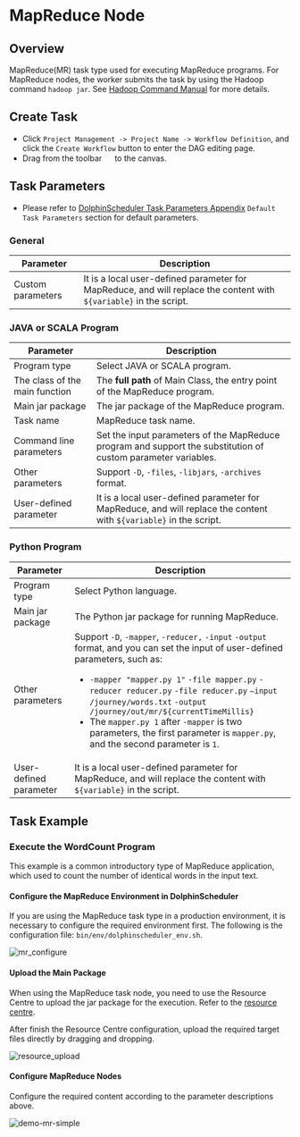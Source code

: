 # MapReduce Node

## Overview

MapReduce(MR) task type used for executing MapReduce programs. For MapReduce nodes, the worker submits the task by using the Hadoop command `hadoop jar`. See [Hadoop Command Manual](https://hadoop.apache.org/docs/r3.2.4/hadoop-project-dist/hadoop-common/CommandsManual.html#jar) for more details.

## Create Task

- Click `Project Management -> Project Name -> Workflow Definition`, and click the `Create Workflow` button to enter the DAG editing page.
- Drag from the toolbar <img src="../../../../img/tasks/icons/mr.png" width="15"/> to the canvas.

## Task Parameters

- Please refer to [DolphinScheduler Task Parameters Appendix](appendix.md) `Default Task Parameters` section for default parameters.

### General

|   **Parameter**   |                                                  **Description**                                                   |
|-------------------|--------------------------------------------------------------------------------------------------------------------|
| Custom parameters | It is a local user-defined parameter for MapReduce, and will replace the content with `${variable}` in the script. |

### JAVA or SCALA Program

|         **Parameter**          |                                                  **Description**                                                   |
|--------------------------------|--------------------------------------------------------------------------------------------------------------------|
| Program type                   | Select JAVA or SCALA program.                                                                                      |
| The class of the main function | The **full path** of Main Class, the entry point of the MapReduce program.                                         |
| Main jar package               | The jar package of the MapReduce program.                                                                          |
| Task name                      | MapReduce task name.                                                                                               |
| Command line parameters        | Set the input parameters of the MapReduce program and support the substitution of custom parameter variables.      |
| Other parameters               | Support `-D`, `-files`, `-libjars`, `-archives` format.                                                            |
| User-defined parameter         | It is a local user-defined parameter for MapReduce, and will replace the content with `${variable}` in the script. |

### Python Program

|     **Parameter**      |                                                                                                                                                                                                                 **Description**                                                                                                                                                                                                                  |
|------------------------|--------------------------------------------------------------------------------------------------------------------------------------------------------------------------------------------------------------------------------------------------------------------------------------------------------------------------------------------------------------------------------------------------------------------------------------------------|
| Program type           | Select Python language.                                                                                                                                                                                                                                                                                                                                                                                                                          |
| Main jar package       | The Python jar package for running MapReduce.                                                                                                                                                                                                                                                                                                                                                                                                    |
| Other parameters       | Support `-D`, `-mapper`, `-reducer,` `-input` `-output` format, and you can set the input of user-defined parameters, such as:<ul><li>`-mapper "mapper.py 1"` `-file mapper.py` `-reducer reducer.py` `-file reducer.py` `–input /journey/words.txt` `-output /journey/out/mr/${currentTimeMillis}`</li><li>The `mapper.py 1` after `-mapper` is two parameters, the first parameter is `mapper.py`, and the second parameter is `1`. </li></ul> |
| User-defined parameter | It is a local user-defined parameter for MapReduce, and will replace the content with `${variable}` in the script.                                                                                                                                                                                                                                                                                                                               |

## Task Example

### Execute the WordCount Program

This example is a common introductory type of MapReduce application, which used to count the number of identical words in the input text.

#### Configure the MapReduce Environment in DolphinScheduler

If you are using the MapReduce task type in a production environment, it is necessary to configure the required environment first. The following is the configuration file: `bin/env/dolphinscheduler_env.sh`.

![mr_configure](../../../../img/tasks/demo/mr_task01.png)

#### Upload the Main Package

When using the MapReduce task node, you need to use the Resource Centre to upload the jar package for the execution. Refer to the [resource centre](../resource/configuration.md).

After finish the Resource Centre configuration, upload the required target files directly by dragging and dropping.

![resource_upload](../../../../img/tasks/demo/upload_jar.png)

#### Configure MapReduce Nodes

Configure the required content according to the parameter descriptions above.

![demo-mr-simple](../../../../img/tasks/demo/mr_task02.png)
